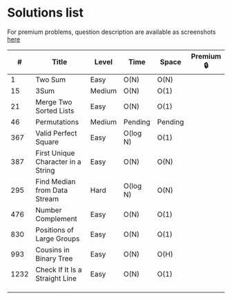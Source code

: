 # Solutions list

For premium problems, question description are available as screenshots [here](./premium-questions)

| # | Title | Level | Time | Space | Premium 🔒 |
|---|---|---|---|---|---|
| 1 | Two Sum | Easy | O(N) | O(N) | |
| 15 | 3Sum | Medium | O(N) | O(1) | |
| 21 | Merge Two Sorted Lists | Easy | O(N) | O(1) | |
| 46 | Permutations | Medium | Pending | Pending | |
| 367 | Valid Perfect Square | Easy | O(log N) | O(1) | |
| 387 | First Unique Character in a String | Easy | O(N) | O(N) | |
| 295 | Find Median from Data Stream | Hard | O(log N) | O(N) | |
| 476 | Number Complement | Easy | O(N) | O(1) | |
| 830 | Positions of Large Groups | Easy | O(N) | O(1) | |
| 993 | Cousins in Binary Tree | Easy | O(N) | O(H) | |
| 1232 | Check If It Is a Straight Line | Easy | O(N) | O(1) | |
| | | | | | |
| | | | | | |
| | | | | | |

